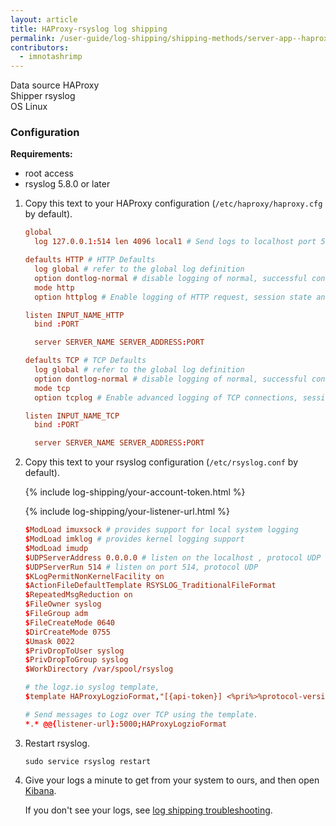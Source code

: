 ```yaml
---
layout: article
title: HAProxy-rsyslog log shipping
permalink: /user-guide/log-shipping/shipping-methods/server-app--haproxy-rsyslog.html
contributors:
  - imnotashrimp
---
```


<div class="shipping-summary">
<div>
  Data source <span>HAProxy</span>
</div>
<div>
  Shipper <span>rsyslog</span>
</div>
<div>
  OS <span>Linux</span>
</div>
</div>

### Configuration

**Requirements:**
* root access
* rsyslog 5.8.0 or later

1. Copy this text to your HAProxy configuration (`/etc/haproxy/haproxy.cfg` by default).


    ```conf
    global
      log 127.0.0.1:514 len 4096 local1 # Send logs to localhost port 514 over UDP, facility set to ‘local1’

    defaults HTTP # HTTP Defaults
      log global # refer to the global log definition
      option dontlog-normal # disable logging of normal, successful connections
      mode http
      option httplog # Enable logging of HTTP request, session state and timers

    listen INPUT_NAME_HTTP
      bind :PORT

      server SERVER_NAME SERVER_ADDRESS:PORT

    defaults TCP # TCP Defaults
      log global # refer to the global log definition
      option dontlog-normal # disable logging of normal, successful connections
      mode tcp
      option tcplog # Enable advanced logging of TCP connections, session state and timers

    listen INPUT_NAME_TCP
      bind :PORT

      server SERVER_NAME SERVER_ADDRESS:PORT
    ```

2. Copy this text to your rsyslog configuration (`/etc/rsyslog.conf` by default).

    {% include log-shipping/your-account-token.html %}

    {% include log-shipping/your-listener-url.html %}

    ```conf
    $ModLoad imuxsock # provides support for local system logging
    $ModLoad imklog # provides kernel logging support
    $ModLoad imudp
    $UDPServerAddress 0.0.0.0 # listen on the localhost , protocol UDP
    $UDPServerRun 514 # listen on port 514, protocol UDP
    $KLogPermitNonKernelFacility on
    $ActionFileDefaultTemplate RSYSLOG_TraditionalFileFormat
    $RepeatedMsgReduction on
    $FileOwner syslog
    $FileGroup adm
    $FileCreateMode 0640
    $DirCreateMode 0755
    $Umask 0022
    $PrivDropToUser syslog
    $PrivDropToGroup syslog
    $WorkDirectory /var/spool/rsyslog

    # the logz.io syslog template,
    $template HAProxyLogzioFormat,"[{api-token}] <%pri%>%protocol-version% %timestamp:::date-rfc3339% %HOSTNAME% %app-name% %procid% %msgid% [type=haproxy] %msg%\n"

    # Send messages to Logz over TCP using the template.
    *.* @@{listener-url}:5000;HAProxyLogzioFormat
    ```

3. Restart rsyslog.

    ```shell
    sudo service rsyslog restart
    ```

4. Give your logs a minute to get from your system to ours, and then open [Kibana](https://app.logz.io/#/dashboard/kibana).

    If you don't see your logs, see [log shipping troubleshooting]({{site.baseurl}}/user-guide/log-shipping/log-shipping-troubleshooting.html).